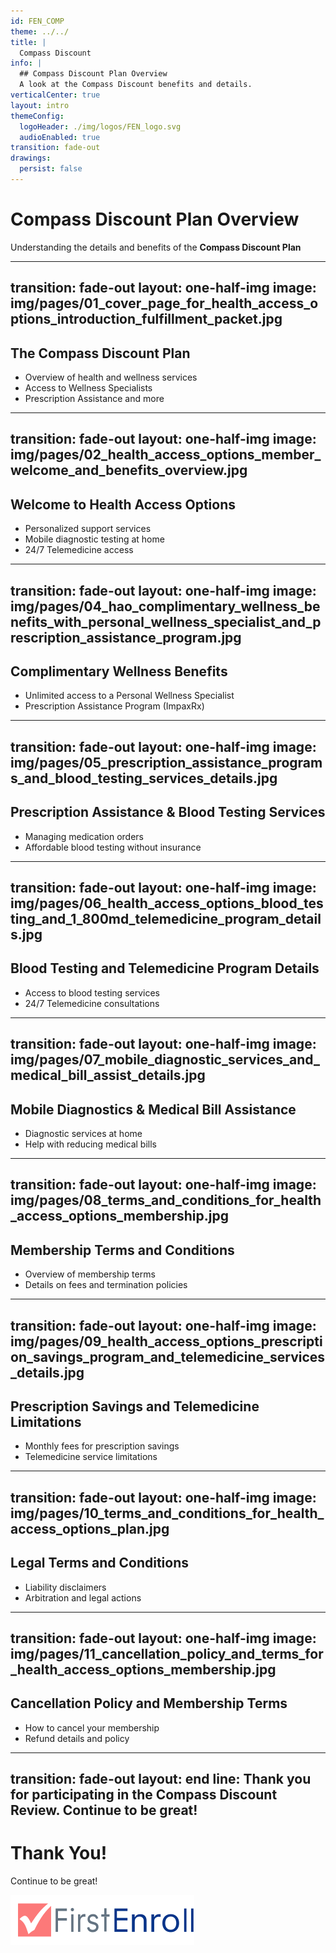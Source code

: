 ```yaml
---
id: FEN_COMP
theme: ../../
title: | 
  Compass Discount
info: |
  ## Compass Discount Plan Overview
  A look at the Compass Discount benefits and details.
verticalCenter: true
layout: intro
themeConfig:
  logoHeader: ./img/logos/FEN_logo.svg
  audioEnabled: true
transition: fade-out
drawings:
  persist: false
---
```


<SlideAudio deckKey="FEN_COMP" />

# Compass Discount Plan Overview

Understanding the details and benefits of the **Compass Discount Plan**

---
transition: fade-out
layout: one-half-img
image: img/pages/01_cover_page_for_health_access_options_introduction_fulfillment_packet.jpg
---

## The Compass Discount Plan

<v-click>

- Overview of health and wellness services
- Access to Wellness Specialists
- Prescription Assistance and more

</v-click>

---
transition: fade-out
layout: one-half-img
image: img/pages/02_health_access_options_member_welcome_and_benefits_overview.jpg
---

## Welcome to Health Access Options

<v-click>

- Personalized support services
- Mobile diagnostic testing at home
- 24/7 Telemedicine access

</v-click>

---
transition: fade-out
layout: one-half-img
image: img/pages/04_hao_complimentary_wellness_benefits_with_personal_wellness_specialist_and_prescription_assistance_program.jpg
---

## Complimentary Wellness Benefits

<v-click>

- Unlimited access to a Personal Wellness Specialist
- Prescription Assistance Program (ImpaxRx)

</v-click>

---
transition: fade-out
layout: one-half-img
image: img/pages/05_prescription_assistance_programs_and_blood_testing_services_details.jpg
---

## Prescription Assistance & Blood Testing Services

<v-click>

- Managing medication orders
- Affordable blood testing without insurance

</v-click>

---
transition: fade-out
layout: one-half-img
image: img/pages/06_health_access_options_blood_testing_and_1_800md_telemedicine_program_details.jpg
---

## Blood Testing and Telemedicine Program Details

<v-click>

- Access to blood testing services
- 24/7 Telemedicine consultations

</v-click>

---
transition: fade-out
layout: one-half-img
image: img/pages/07_mobile_diagnostic_services_and_medical_bill_assist_details.jpg
---

## Mobile Diagnostics & Medical Bill Assistance

<v-click>

- Diagnostic services at home
- Help with reducing medical bills

</v-click>

---
transition: fade-out
layout: one-half-img
image: img/pages/08_terms_and_conditions_for_health_access_options_membership.jpg
---

## Membership Terms and Conditions

<v-click>

- Overview of membership terms
- Details on fees and termination policies

</v-click>

---
transition: fade-out
layout: one-half-img
image: img/pages/09_health_access_options_prescription_savings_program_and_telemedicine_services_details.jpg
---

## Prescription Savings and Telemedicine Limitations

<v-click>

- Monthly fees for prescription savings
- Telemedicine service limitations

</v-click>

---
transition: fade-out
layout: one-half-img
image: img/pages/10_terms_and_conditions_for_health_access_options_plan.jpg
---

## Legal Terms and Conditions

<v-click>

- Liability disclaimers
- Arbitration and legal actions

</v-click>

---
transition: fade-out
layout: one-half-img
image: img/pages/11_cancellation_policy_and_terms_for_health_access_options_membership.jpg
---

## Cancellation Policy and Membership Terms

<v-click>

- How to cancel your membership
- Refund details and policy

</v-click>

---
transition: fade-out
layout: end
line: Thank you for participating in the Compass Discount Review. Continue to be great!
---

# Thank You!

Continue to be great!

<img src="./img/logos/FEN_logo.svg" class="h-12 mt-32" alt="FirstEnroll Logo">
